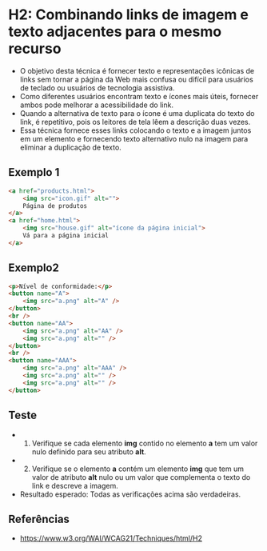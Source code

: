 # H2: Combinando links de imagem e texto adjacentes para o mesmo recurso
* O objetivo desta técnica é fornecer texto e representações icônicas de links sem tornar a página da Web mais confusa ou difícil para usuários de teclado ou usuários de tecnologia assistiva.
* Como diferentes usuários encontram texto e ícones mais úteis, fornecer ambos pode melhorar a acessibilidade do link.
* Quando a alternativa de texto para o ícone é uma duplicata do texto do link, é repetitivo, pois os leitores de tela lêem a descrição duas vezes.
* Essa técnica fornece esses links colocando o texto e a imagem juntos em um elemento e fornecendo texto alternativo nulo na imagem para eliminar a duplicação de texto.

## Exemplo 1
```html
<a href="products.html">
    <img src="icon.gif" alt="">
    Página de produtos
</a>
<a href="home.html">
    <img src="house.gif" alt="ícone da página inicial">
    Vá para a página inicial
</a> 
```

## Exemplo2
```html
<p>Nível de conformidade:</p>
<button name="A">
    <img src="a.png" alt="A" />
</button>
<br />
<button name="AA">
    <img src="a.png" alt="AA" />
    <img src="a.png" alt="" />
</button>
<br />
<button name="AAA">
    <img src="a.png" alt="AAA" />
    <img src="a.png" alt="" />
    <img src="a.png" alt="" />
</button>
```

## Teste
* 1. Verifique se cada elemento **img** contido no elemento **a** tem um valor nulo definido para seu atributo **alt**.
* 2. Verifique se o elemento **a** contém um elemento **img** que tem um valor de atributo **alt** nulo ou um valor que complementa o texto do link e descreve a imagem.
* Resultado esperado: Todas as verificações acima são verdadeiras.

## Referências
* https://www.w3.org/WAI/WCAG21/Techniques/html/H2